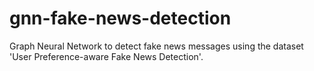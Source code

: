# gnn-fake-news-detection
Graph Neural Network to detect fake news messages using the dataset 'User Preference-aware Fake News Detection'.
